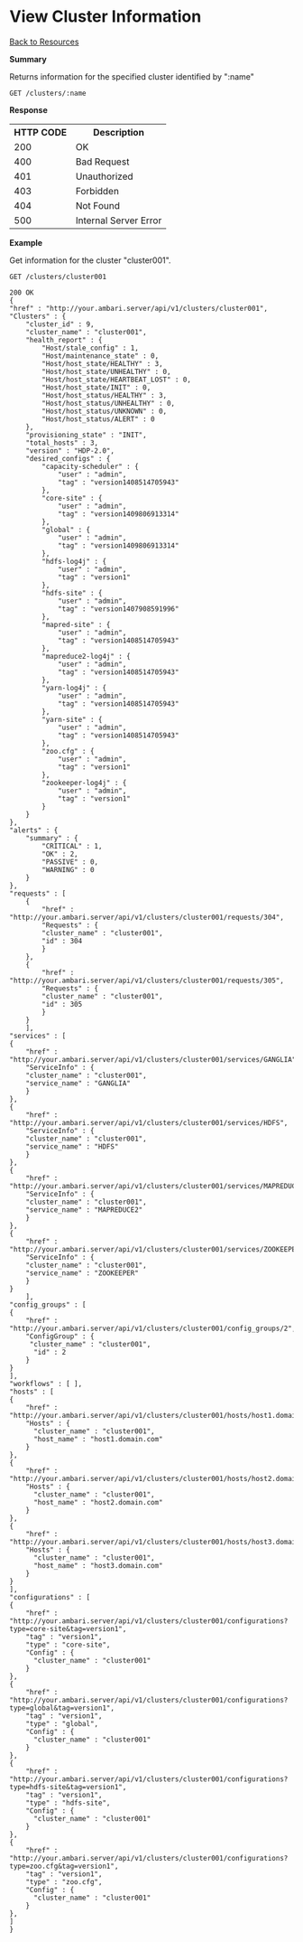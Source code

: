 <!---
Licensed to the Apache Software Foundation (ASF) under one or more
contributor license agreements. See the NOTICE file distributed with
this work for additional information regarding copyright ownership.
The ASF licenses this file to You under the Apache License, Version 2.0
(the "License"); you may not use this file except in compliance with
the License. You may obtain a copy of the License at

http://www.apache.org/licenses/LICENSE-2.0

Unless required by applicable law or agreed to in writing, software
distributed under the License is distributed on an "AS IS" BASIS,
WITHOUT WARRANTIES OR CONDITIONS OF ANY KIND, either express or implied.
See the License for the specific language governing permissions and
limitations under the License.
-->

View Cluster Information
=====

[Back to Resources](index.md#resources)

**Summary**

Returns information for the specified cluster identified by ":name"

    GET /clusters/:name

**Response**
<table>
  <tr>
    <th>HTTP CODE</th>
    <th>Description</th>
  </tr>
  <tr>
    <td>200</td>
    <td>OK</td>  
  </tr>
  <tr>
    <td>400</td>
    <td>Bad Request</td>  
  </tr>
  <tr>
    <td>401</td>
    <td>Unauthorized</td>  
  </tr>
  <tr>
    <td>403</td>
    <td>Forbidden</td>  
  </tr> 
  <tr>
    <td>404</td>
    <td>Not Found</td>  
  </tr>
  <tr>
    <td>500</td>
    <td>Internal Server Error</td>  
  </tr>
</table>

**Example**

Get information for the cluster "cluster001".

    GET /clusters/cluster001
    
    200 OK
    {
	"href" : "http://your.ambari.server/api/v1/clusters/cluster001",
	"Clusters" : {
		"cluster_id" : 9,
		"cluster_name" : "cluster001",
		"health_report" : {
			"Host/stale_config" : 1,
			"Host/maintenance_state" : 0,
			"Host/host_state/HEALTHY" : 3,
			"Host/host_state/UNHEALTHY" : 0,
			"Host/host_state/HEARTBEAT_LOST" : 0,
			"Host/host_state/INIT" : 0,
			"Host/host_status/HEALTHY" : 3,
			"Host/host_status/UNHEALTHY" : 0,
			"Host/host_status/UNKNOWN" : 0,
			"Host/host_status/ALERT" : 0
		},
		"provisioning_state" : "INIT",
		"total_hosts" : 3,
		"version" : "HDP-2.0",
		"desired_configs" : {
			"capacity-scheduler" : {
				"user" : "admin",
				"tag" : "version1408514705943"
			},
			"core-site" : {
				"user" : "admin",
				"tag" : "version1409806913314"
			},
			"global" : {
				"user" : "admin",
				"tag" : "version1409806913314"
			},
			"hdfs-log4j" : {
				"user" : "admin",
				"tag" : "version1"
			},
			"hdfs-site" : {
				"user" : "admin",
				"tag" : "version1407908591996"
			},
			"mapred-site" : {
				"user" : "admin",
				"tag" : "version1408514705943"
			},
			"mapreduce2-log4j" : {
				"user" : "admin",
				"tag" : "version1408514705943"
			},
			"yarn-log4j" : {
				"user" : "admin",
				"tag" : "version1408514705943"
			},
			"yarn-site" : {
				"user" : "admin",
				"tag" : "version1408514705943"
			},
			"zoo.cfg" : {
				"user" : "admin",
				"tag" : "version1"
			},
			"zookeeper-log4j" : {
				"user" : "admin",
				"tag" : "version1"
			}
		}
	},
	"alerts" : {
		"summary" : {
			"CRITICAL" : 1,
			"OK" : 2,
			"PASSIVE" : 0,
			"WARNING" : 0
		}
	},
	"requests" : [
		{
			"href" : "http://your.ambari.server/api/v1/clusters/cluster001/requests/304",
			"Requests" : {
			"cluster_name" : "cluster001",
			"id" : 304
			}
		},
		{
			"href" : "http://your.ambari.server/api/v1/clusters/cluster001/requests/305",
			"Requests" : {
			"cluster_name" : "cluster001",
			"id" : 305
			}
		}
		],
	"services" : [
	{
		"href" : "http://your.ambari.server/api/v1/clusters/cluster001/services/GANGLIA",
		"ServiceInfo" : {
		"cluster_name" : "cluster001",
		"service_name" : "GANGLIA"
		}
	},
	{
		"href" : "http://your.ambari.server/api/v1/clusters/cluster001/services/HDFS",
		"ServiceInfo" : {
		"cluster_name" : "cluster001",
		"service_name" : "HDFS"
		}
	},
	{
		"href" : "http://your.ambari.server/api/v1/clusters/cluster001/services/MAPREDUCE2",
		"ServiceInfo" : {
		"cluster_name" : "cluster001",
		"service_name" : "MAPREDUCE2"
		}
	},
	{
		"href" : "http://your.ambari.server/api/v1/clusters/cluster001/services/ZOOKEEPER",
		"ServiceInfo" : {
		"cluster_name" : "cluster001",
		"service_name" : "ZOOKEEPER"
		}
	}
    	],
	"config_groups" : [
	{
		"href" : "http://your.ambari.server/api/v1/clusters/cluster001/config_groups/2",
		"ConfigGroup" : {
		 "cluster_name" : "cluster001",
		  "id" : 2
		}
	}
	],
	"workflows" : [ ],
	"hosts" : [
	{
		"href" : "http://your.ambari.server/api/v1/clusters/cluster001/hosts/host1.domain.com",
		"Hosts" : {
		  "cluster_name" : "cluster001",
		  "host_name" : "host1.domain.com"
		}
	},
	{
		"href" : "http://your.ambari.server/api/v1/clusters/cluster001/hosts/host2.domain.com",
		"Hosts" : {
		  "cluster_name" : "cluster001",
		  "host_name" : "host2.domain.com"
		}
	},
	{
		"href" : "http://your.ambari.server/api/v1/clusters/cluster001/hosts/host3.domain.com",
		"Hosts" : {
		  "cluster_name" : "cluster001",
		  "host_name" : "host3.domain.com"
		}
	}
	],
	"configurations" : [
	{
		"href" : "http://your.ambari.server/api/v1/clusters/cluster001/configurations?type=core-site&tag=version1",
		"tag" : "version1",
		"type" : "core-site",
		"Config" : {
		  "cluster_name" : "cluster001"
		}
	},
	{
		"href" : "http://your.ambari.server/api/v1/clusters/cluster001/configurations?type=global&tag=version1",
		"tag" : "version1",
		"type" : "global",
		"Config" : {
		  "cluster_name" : "cluster001"
		}
	},
	{
		"href" : "http://your.ambari.server/api/v1/clusters/cluster001/configurations?type=hdfs-site&tag=version1",
		"tag" : "version1",
		"type" : "hdfs-site",
		"Config" : {
		  "cluster_name" : "cluster001"
		}
	},
	{
		"href" : "http://your.ambari.server/api/v1/clusters/cluster001/configurations?type=zoo.cfg&tag=version1",
		"tag" : "version1",
		"type" : "zoo.cfg",
		"Config" : {
		  "cluster_name" : "cluster001"
		}
	},
	]
    }
